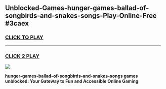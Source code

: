 
## Unblocked-Games-hunger-games-ballad-of-songbirds-and-snakes-songs-Play-Online-Free #3caex
<h3>
<a href="https://us.freeplayer.one?title=hunger-games-ballad-of-songbirds-and-snakes-songs&ref=10M">CLICK TO PLAY</a></h3>
<hr>

<h3>
<a href="https://us.freeplayer.one?title=hunger-games-ballad-of-songbirds-and-snakes-songs&ref=10M">CLICK 2 PLAY</a>
  
</h3>

<a href="https://us.freeplayer.one?title=hunger-games-ballad-of-songbirds-and-snakes-songs&ref=10M"><img src="https://clearcache.store/games.png"></a>


**hunger-games-ballad-of-songbirds-and-snakes-songs games unblocked: Your Gateway to Fun and Accessible Online Gaming**
